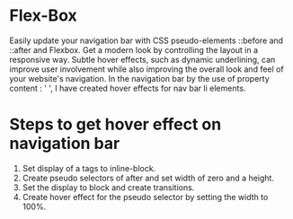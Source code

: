 # Flex-Box

Easily update your navigation bar with CSS pseudo-elements ::before and ::after and Flexbox. Get a modern look by controlling the layout in a responsive way. Subtle hover effects, such as dynamic underlining, can improve user involvement while also improving the overall look and feel of your website's navigation. In the navigation bar by the use of property content : ' ', I have created hover effects for nav bar li elements.

# Steps to get hover effect on navigation bar 

1. Set display of a tags to inline-block.
2. Create pseudo selectors of after and set width of zero and a height.
3. Set the display to block and create transitions.
4. Create hover effect for the pseudo selector by setting the width to 100%.
